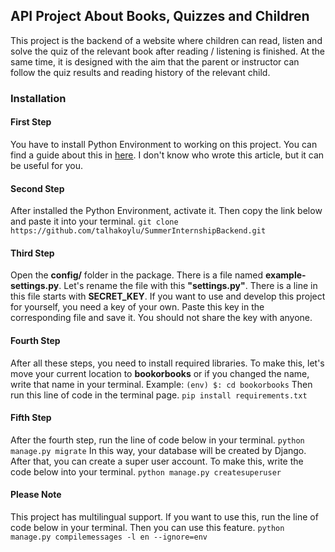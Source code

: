 ## API Project About Books, Quizzes and Children
This project is the backend of a website where children can read, listen and solve the quiz of the relevant book after reading / listening is finished. At the same time, it is designed with the aim that the parent or instructor can follow the quiz results and reading history of the relevant child.

### Installation
#### First Step
You have to install Python Environment to working on this project. You can find a guide about this in [here](http://https://towardsdatascience.com/virtual-environments-104c62d48c54 "here"). I don't know who wrote this article, but it can be useful for you.

#### Second Step
After installed the Python Environment, activate it. Then copy the link below and paste it into your terminal.
`git clone https://github.com/talhakoylu/SummerInternshipBackend.git`

#### Third Step
Open the **config/** folder in the package. There is a file named **example-settings.py**. Let's rename the file with this **"settings.py"**. 
There is a line in this file starts with **SECRET_KEY**. If you want to use and develop this project for yourself, you need a key of your own. Paste this key in the corresponding file and save it. You should not share the key with anyone.

#### Fourth Step
After all these steps, you need to install required libraries. To make this, let's move your current location to **bookorbooks** or if you changed the name, write that name in your terminal. 
Example:
`(env) $: cd bookorbooks`
Then run this line of code in the terminal page.
`pip install requirements.txt`

#### Fifth Step
After the fourth step, run the line of code below in your terminal.
`python manage.py migrate`
In this way, your database will be created by Django. After that, you can create a super user account. To make this, write the code below into your terminal.
`python manage.py createsuperuser`

#### Please Note
This project has multilingual support. If you want to use this, run the line of code below in your terminal. Then you can use this feature.
`python manage.py compilemessages -l en --ignore=env`
